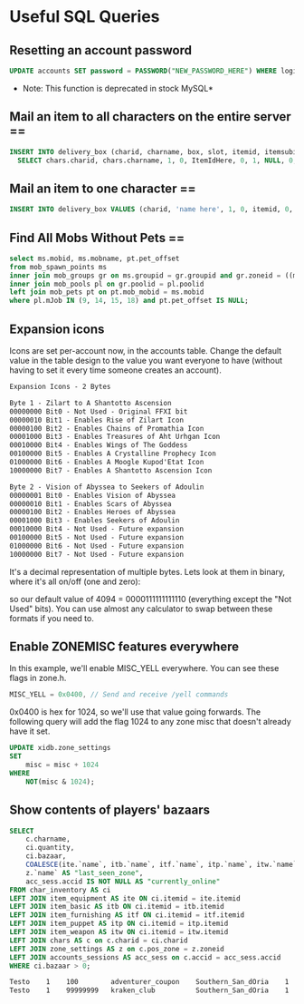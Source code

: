 # Useful SQL Queries

## Resetting an account password

```sql
UPDATE accounts SET password = PASSWORD("NEW_PASSWORD_HERE") WHERE login = 'ACCOUNT_NAME_HERE';
```

* Note: This function is deprecated in stock MySQL*

## Mail an item to all characters on the entire server ==

```sql
INSERT INTO delivery_box (charid, charname, box, slot, itemid, itemsubid, quantity, extra, senderid, sender, received, sent)
  SELECT chars.charid, chars.charname, 1, 0, ItemIdHere, 0, 1, NULL, 0, 'The MHMU', 0, 0 FROM chars;
```

## Mail an item to one character ==

```sql
INSERT INTO delivery_box VALUES (charid, 'name here', 1, 0, itemid, 0, quantity, NULL, 0, 'The MHMU', 0, 0);
```

## Find All Mobs Without Pets ==

```sql
select ms.mobid, ms.mobname, pt.pet_offset 
from mob_spawn_points ms
inner join mob_groups gr on ms.groupid = gr.groupid and gr.zoneid = ((ms.mobid >> 12) & 0xFFF)
inner join mob_pools pl on gr.poolid = pl.poolid 
left join mob_pets pt on pt.mob_mobid = ms.mobid 
where pl.mJob IN (9, 14, 15, 18) and pt.pet_offset IS NULL;
```

## Expansion icons

Icons are set per-account now, in the accounts table. Change the default value in the table design to the value you want everyone to have (without having to set it every time someone creates an account).

```txt
Expansion Icons - 2 Bytes

Byte 1 - Zilart to A Shantotto Ascension
00000000 Bit0 - Not Used - Original FFXI bit
00000010 Bit1 - Enables Rise of Zilart Icon
00000100 Bit2 - Enables Chains of Promathia Icon
00001000 Bit3 - Enables Treasures of Aht Urhgan Icon
00010000 Bit4 - Enables Wings of The Goddess
00100000 Bit5 - Enables A Crystalline Prophecy Icon
01000000 Bit6 - Enables A Moogle Kupod'Etat Icon
10000000 Bit7 - Enables A Shantotto Ascension Icon

Byte 2 - Vision of Abyssea to Seekers of Adoulin
00000001 Bit0 - Enables Vision of Abyssea
00000010 Bit1 - Enables Scars of Abyssea
00000100 Bit2 - Enables Heroes of Abyssea
00001000 Bit3 - Enables Seekers of Adoulin
00010000 Bit4 - Not Used - Future expansion
00100000 Bit5 - Not Used - Future expansion
01000000 Bit6 - Not Used - Future expansion
10000000 Bit7 - Not Used - Future expansion
```

It's a decimal representation of multiple bytes. Lets look at them in binary, where it's all on/off (one and zero):

so our default value of 4094 = 0000111111111110 (everything except the "Not Used" bits). You can use almost any calculator to swap between these formats if you need to.

## Enable ZONEMISC features everywhere

In this example, we'll enable MISC_YELL everywhere. You can see these flags in zone.h.

```cpp
MISC_YELL = 0x0400, // Send and receive /yell commands
```

0x0400 is hex for 1024, so we'll use that value going forwards. The following query will add the flag 1024 to any zone misc that doesn't already have it set.

```sql
UPDATE xidb.zone_settings 
SET 
    misc = misc + 1024
WHERE
    NOT(misc & 1024);
```

## Show contents of players' bazaars

```sql
SELECT
    c.charname,
    ci.quantity,
    ci.bazaar,
    COALESCE(ite.`name`, itb.`name`, itf.`name`, itp.`name`, itw.`name`) AS itemname,
    z.`name` AS "last_seen_zone",
    acc_sess.accid IS NOT NULL AS "currently_online"
FROM char_inventory AS ci
LEFT JOIN item_equipment AS ite ON ci.itemid = ite.itemid
LEFT JOIN item_basic AS itb ON ci.itemid = itb.itemid
LEFT JOIN item_furnishing AS itf ON ci.itemid = itf.itemid
LEFT JOIN item_puppet AS itp ON ci.itemid = itp.itemid
LEFT JOIN item_weapon AS itw ON ci.itemid = itw.itemid
LEFT JOIN chars AS c on c.charid = ci.charid
LEFT JOIN zone_settings AS z on c.pos_zone = z.zoneid
LEFT JOIN accounts_sessions AS acc_sess on c.accid = acc_sess.accid
WHERE ci.bazaar > 0;
```

```txt
Testo    1    100        adventurer_coupon    Southern_San_dOria    1
Testo    1    99999999   kraken_club          Southern_San_dOria    1
```
